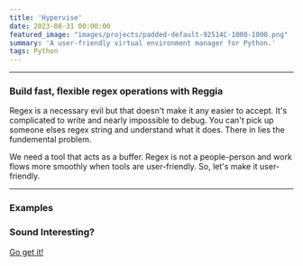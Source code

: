 ```yaml
---
title: 'Hypervise'
date: 2023-08-31 00:00:00
featured_image: "images/projects/padded-default-92514C-1000-1000.png"
summary: 'A user-friendly virtual environment manager for Python.'
tags: Python
---
```



---
### Build fast, flexible regex operations with Reggia

Regex is a necessary evil but that doesn't make it any easier to accept. It's complicated to write and nearly impossible to debug. You can't pick up someone elses regex string and understand what it does. There in lies the fundemental problem. 

We need a tool that acts as a buffer. Regex is not a people-person and work flows more smoothly when tools are user-friendly. So, let's make it user-friendly.

---

### Examples




### Sound Interesting? 
[Go get it!](https://github.com/jesse-sealand/reggia)

